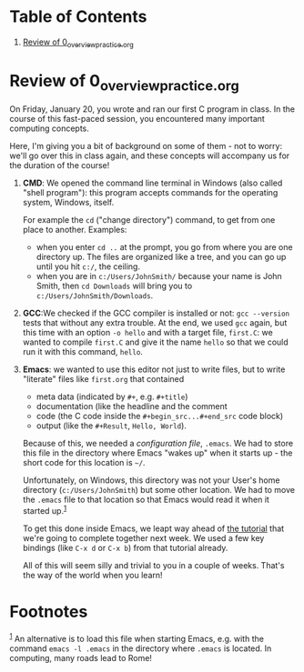 
# Table of Contents

1.  [Review of 0<sub>overview</sub><sub>practice.org</sub>](#orgf97bab4)


<a id="orgf97bab4"></a>

# Review of 0<sub>overview</sub><sub>practice.org</sub>

On Friday, January 20, you wrote and ran our first C program in
class. In the course of this fast-paced session, you encountered many
important computing concepts.

Here, I'm giving you a bit of background on some of them - not to
worry: we'll go over this in class again, and these concepts will
accompany us for the duration of the course!

1.  **CMD**: We opened the command line terminal in Windows (also called "shell
    program"): this program accepts commands for the operating system,
    Windows, itself.
    
    For example the `cd` ("change directory") command, to get from one
    place to another. Examples:
    
    -   when you enter `cd ..` at the prompt, you go from where you are one
        directory up. The files are organized like a tree, and you can go
        up until you hit `c:/`, the ceiling.
    -   when you are in `c:/Users/JohnSmith/` because your name is John
        Smith, then `cd Downloads` will bring you to
        `c:/Users/JohnSmith/Downloads`.

2.  **GCC**:We checked if the GCC compiler is installed or not: `gcc --version`
    tests that without any extra trouble. At the end, we used `gcc`
    again, but this time with an option `-o hello` and with a target
    file, `first.C`: we wanted to compile `first.C` and give it the name
    `hello` so that we could run it with this command, `hello`.

3.  **Emacs**: we wanted to use this editor not just to write files, but to
    write "literate" files like `first.org` that contained
    
    -   meta data (indicated by `#+`, e.g. `#+title`)
    -   documentation (like the headline and the comment
    -   code (the C code inside the `#+begin_src...#+end_src` code block)
    -   output (like the `#+Result`, `Hello, World`).
    
    Because of this, we needed a *configuration file*, `.emacs`. We had to
    store this file in the directory where Emacs "wakes up" when it
    starts up - the short code for this location is `~/`.
    
    Unfortunately, on Windows, this directory was not your User's home
    directory (`c:/Users/JohnSmith`) but some other location. We had to
    move the `.emacs` file to that location so that Emacs would read it
    when it started up.<sup><a id="fnr.1" class="footref" href="#fn.1" role="doc-backlink">1</a></sup>
    
    To get this done inside Emacs, we leapt way ahead of [the tutorial](https://github.com/birkenkrahe/cc/blob/piHome/org/tutorial.md)
    that we're going to complete together next week. We used a few key
    bindings (like `C-x d` or `C-x b`) from that tutorial already.
    
    All of this will seem silly and trivial to you in a couple of
    weeks. That's the way of the world when you learn!


# Footnotes

<sup><a id="fn.1" href="#fnr.1">1</a></sup> An alternative is to load this file when starting Emacs,
e.g. with the command `emacs -l .emacs` in the directory where `.emacs` is
located. In computing, many roads lead to Rome!
